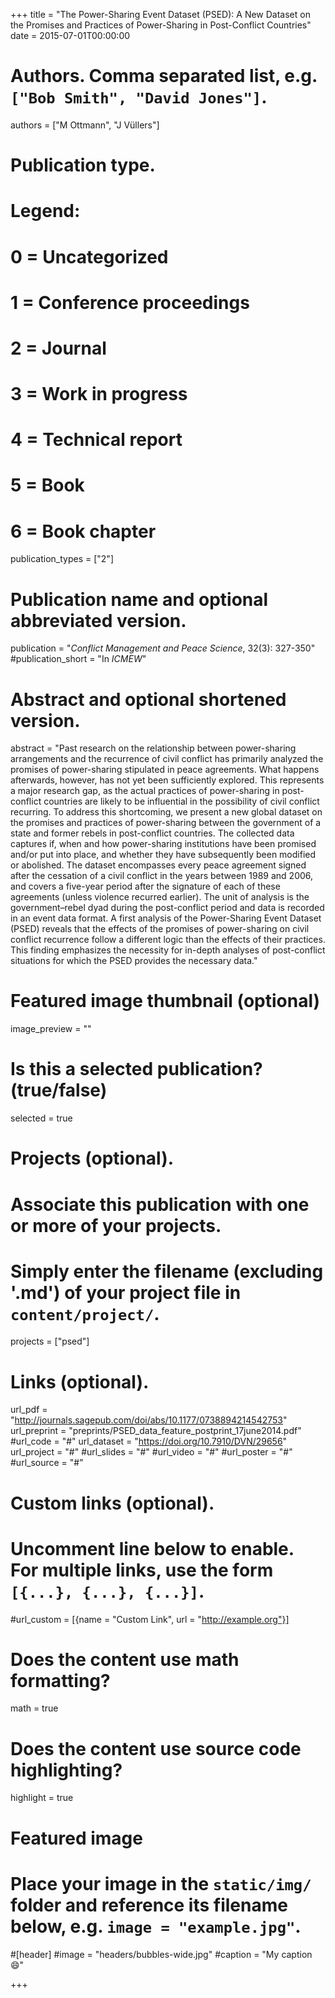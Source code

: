 +++
title = "The Power-Sharing Event Dataset (PSED): A New Dataset on the Promises and Practices of Power-Sharing in Post-Conflict Countries"
date = 2015-07-01T00:00:00

# Authors. Comma separated list, e.g. `["Bob Smith", "David Jones"]`.
authors = ["M Ottmann", "J Vüllers"]

# Publication type.
# Legend:
# 0 = Uncategorized
# 1 = Conference proceedings
# 2 = Journal
# 3 = Work in progress
# 4 = Technical report
# 5 = Book
# 6 = Book chapter
publication_types = ["2"]

# Publication name and optional abbreviated version.
publication = "*Conflict Management and Peace Science*, 32(3): 327-350"
#publication_short = "In *ICMEW*"

# Abstract and optional shortened version.
abstract = "Past research on the relationship between power-sharing arrangements and the recurrence of civil conflict has primarily analyzed the promises of power-sharing stipulated in peace agreements. What happens afterwards, however, has not yet been sufficiently explored. This represents a major research gap, as the actual practices of power-sharing in post-conflict countries are likely to be influential in the possibility of civil conflict recurring. To address this shortcoming, we present a new global dataset on the promises and practices of power-sharing between the government of a state and former rebels in post-conflict countries. The collected data captures if, when and how power-sharing institutions have been promised and/or put into place, and whether they have subsequently been modified or abolished. The dataset encompasses every peace agreement signed after the cessation of a civil conflict in the years between 1989 and 2006, and covers a five-year period after the signature of each of these agreements (unless violence recurred earlier). The unit of analysis is the government–rebel dyad during the post-conflict period and data is recorded in an event data format. A first analysis of the Power-Sharing Event Dataset (PSED) reveals that the effects of the promises of power-sharing on civil conflict recurrence follow a different logic than the effects of their practices. This finding emphasizes the necessity for in-depth analyses of post-conflict situations for which the PSED provides the necessary data."

# Featured image thumbnail (optional)
image_preview = ""

# Is this a selected publication? (true/false)
selected = true

# Projects (optional).
#   Associate this publication with one or more of your projects.
#   Simply enter the filename (excluding '.md') of your project file in `content/project/`.
projects = ["psed"]

# Links (optional).
url_pdf = "http://journals.sagepub.com/doi/abs/10.1177/0738894214542753"
url_preprint = "preprints/PSED_data_feature_postprint_17june2014.pdf"
#url_code = "#"
url_dataset = "https://doi.org/10.7910/DVN/29656"
url_project = "#"
#url_slides = "#"
#url_video = "#"
#url_poster = "#"
#url_source = "#"

# Custom links (optional).
#   Uncomment line below to enable. For multiple links, use the form `[{...}, {...}, {...}]`.
#url_custom = [{name = "Custom Link", url = "http://example.org"}]

# Does the content use math formatting?
math = true

# Does the content use source code highlighting?
highlight = true

# Featured image
# Place your image in the `static/img/` folder and reference its filename below, e.g. `image = "example.jpg"`.
#[header]
#image = "headers/bubbles-wide.jpg"
#caption = "My caption :smile:"

+++
